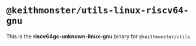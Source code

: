 # `@keithmonster/utils-linux-riscv64-gnu`

This is the **riscv64gc-unknown-linux-gnu** binary for `@keithmonster/utils`
